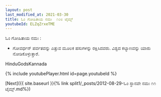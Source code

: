 ```yaml
---
layout: post
last_modified_at: 2021-03-30
title: ಓಂ ಗೋಹಿತಾಯ ನಮಃ  ೧೦೮ ಟೈಮ್ಸ್   
youtubeId: ELZqZrxeTME
---
```

 
 
ಓಂ ಗೋಹಿತಾಯ ನಮಃ   :
 
 -   ಗೋವರ್ಧನ್ ಪರ್ವತವನ್ನು ಎತ್ತುವ ಮೂಲಕ ಹಸುಗಳನ್ನು ರಕ್ಷಿಸಿದವರು. ವಿಶ್ವದ ಕಲ್ಯಾಣವನ್ನು ಯಾರು ನೋಡಿಕೊಳ್ಳುತ್ತಾರೆ.

HinduGodsKannada

{% include youtubePlayer.html id=page.youtubeId %}

[Next]({{ site.baseurl }}{% link split1/_posts/2012-08-29-ಓಂ ಸ್ಥಾನವೇ ನಮಃ ೧೧ ಟೈಮ್ಸ್.md%})
